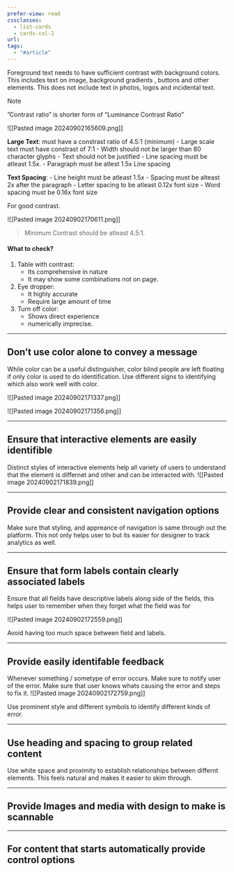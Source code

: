 ```yaml
---
prefer-view: read
cssclasses:
  - list-cards
  - cards-col-2
url: 
tags:
  - "#article"
---
```


Foreground text needs to have sufficient contrast with background colors. This includes text on image, background gradients , buttons and other elements.
This does not include text in photos, logos and incidental text.

>[!Note] 
>”Contrast ratio” is shorter form of “Luminance Contrast Ratio”

![[Pasted image 20240902165609.png]]

**Large Text**: must have a constrast ratio of 4.5:1 (minimum)
	 -  Large scale text must have  constrast of 7:1
	 - Width should not be larger than 80 character glyphs
	 - Text should not be justified
	 - Line spacing must be atleast 1.5x.
	 - Paragraph must be atlest 1.5x Line spacing

**Text Spacing**: 
	 - Line height must be atleast 1.5x
	 - Spacing must be alteast 2x after the paragraph
	 - Letter spacing to be atleast 0.12x font size
	 - Word spacing must be 0.16x font size

For good contrast.

![[Pasted image 20240902170611.png]]

> Minimum Contrast should be atleast 4.5:1.

#### What to check?
1. Table with contrast:
	- Its comprehensive in nature
	- It may show some combinations not on page.
2. Eye dropper:
	- It highly accurate
	- Require large amount of time
3. Turn off color:
	- Shows direct experience
	- numerically imprecise.

----
## Don’t use color alone to convey a message
While color can be a useful distinguisher, color blind people are left floating if only color is used to do identification. Use different signs to identifying which also work well with color.

![[Pasted image 20240902171337.png]]

![[Pasted image 20240902171356.png]]

---
## Ensure that interactive elements are easily identifible
Distinct styles of interactive elements help all variety of users to understand that the element is differnet and other and can be interacted with.
![[Pasted image 20240902171839.png]]

---

## Provide clear and consistent navigation options
Make sure that styling, and appreance of navigation is same through out the platform. This not only helps user to but its easier for designer to track analytics as well.

---

## Ensure that form labels contain clearly associated labels
Ensure that all fields have descriptive labels along side of the fields, this helps user to remember when they forget what the field was for

![[Pasted image 20240902172559.png]]

Avoid having too much space between field and labels.

---

## Provide easily identifable feedback
Whenever something / sometype of error occurs. Make sure to notify user of the error. Make sure that user knows whats causing the error and steps to fix it.
![[Pasted image 20240902172759.png]]

Use prominent style and different symbols to identify different kinds of error.

---

## Use heading and spacing to group related content
Use white space and proximity to establish relationships between differnt elements. This feels natural and makes it easier to skim through.

---

## Provide Images and media with design to make is scannable

---

## For content that starts automatically provide control options


